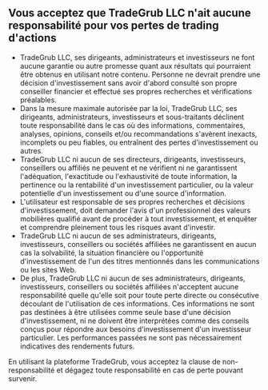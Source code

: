## Vous acceptez que TradeGrub LLC n'ait aucune responsabilité pour vos pertes de trading d'actions

- TradeGrub LLC, ses dirigeants, administrateurs et investisseurs ne font aucune garantie ou autre promesse quant aux résultats qui pourraient être obtenus en utilisant notre contenu. Personne ne devrait prendre une décision d'investissement sans avoir d'abord consulté son propre conseiller financier et effectué ses propres recherches et vérifications préalables.
- Dans la mesure maximale autorisée par la loi, TradeGrub LLC, ses dirigeants, administrateurs, investisseurs et sous-traitants déclinent toute responsabilité dans le cas où des informations, commentaires, analyses, opinions, conseils et/ou recommandations s'avèrent inexacts, incomplets ou peu fiables, ou entraînent des pertes d'investissement ou autres.
- TradeGrub LLC ni aucun de ses directeurs, dirigeants, investisseurs, conseillers ou affiliés ne peuvent et ne vérifient ni ne garantissent l'adéquation, l'exactitude ou l'exhaustivité de toute information, la pertinence ou la rentabilité d'un investissement particulier, ou la valeur potentielle d'un investissement ou d'une source d'information.
- L'utilisateur est responsable de ses propres recherches et décisions d'investissement, doit demander l'avis d'un professionnel des valeurs mobilières qualifié avant de procéder à tout investissement, et enquêter et comprendre pleinement tous les risques avant d'investir. 
- TradeGrub LLC ni aucun de ses administrateurs, dirigeants, investisseurs, conseillers ou sociétés affiliées ne garantissent en aucun cas la solvabilité, la situation financière ou l'opportunité d'investissement de l'un des titres mentionnés dans les communications ou les sites Web. 
- De plus, TradeGrub LLC ni aucun de ses administrateurs, dirigeants, investisseurs, conseillers ou sociétés affiliées n'acceptent aucune responsabilité quelle qu'elle soit pour toute perte directe ou consécutive découlant de l'utilisation de ces informations. Ces informations ne sont pas destinées à être utilisées comme seule base d'une décision d'investissement, ni ne doivent être interprétées comme des conseils conçus pour répondre aux besoins d'investissement d'un investisseur particulier. Les performances passées ne sont pas nécessairement indicatives des rendements futurs. 

En utilisant la plateforme TradeGrub, vous acceptez la clause de non-responsabilité et dégagez toute responsabilité en cas de perte pouvant survenir. 
